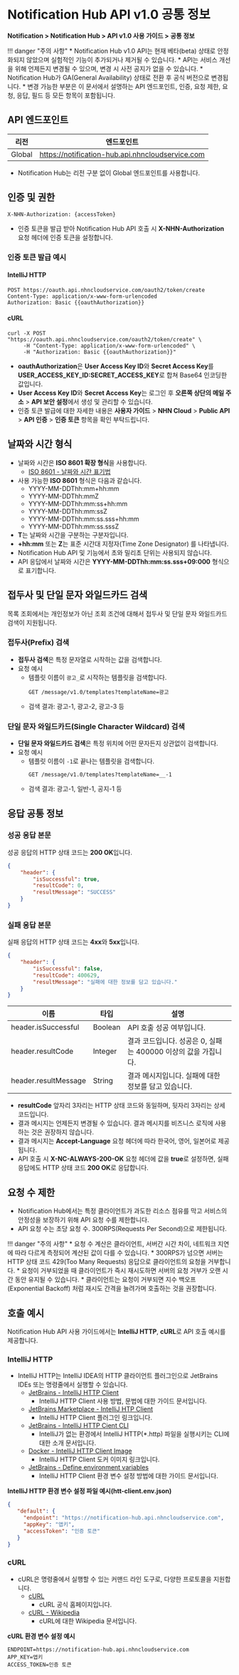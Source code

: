 <style>
.page__rnb .lst_rnb_item .rnb_item:first-of-type a {
    display: inline !important;
}
</style>
<h1>Notification Hub API v1.0 공통 정보</h1>

**Notification > Notification Hub > API v1.0 사용 가이드 > 공통 정보**

<span id="notification-hub-api-common-information"></span>

!!! danger "주의 사항"
    * Notification Hub v1.0 API는 현재 베타(beta) 상태로 안정화되지 않았으며 실험적인 기능이 추가되거나 제거될 수 있습니다.
    * API는 서비스 개선을 위해 언제든지 변경될 수 있으며, 변경 시 사전 공지가 없을 수 있습니다.
    * Notification Hub가 GA(General Availability) 상태로 전환 후 공식 버전으로 변경됩니다.
    * 변경 가능한 부분은 이 문서에서 설명하는 API 엔드포인트, 인증, 요청 제한, 요청, 응답, 필드 등 모든 항목이 포함됩니다.

<span id="api-endpoint"></span>

## API 엔드포인트

| 리전     | 엔드포인트 |
|--------| ----- |
| Global | https://notification-hub.api.nhncloudservice.com |

* Notification Hub는 리전 구분 없이 Global 엔드포인트를 사용합니다.

<span id="authentication-and-permissions"></span>

## 인증 및 권한

```
X-NHN-Authorization: {accessToken}
```

* 인증 토큰을 발급 받아 Notification Hub API 호출 시 **X-NHN-Authorization** 요청 헤더에 인증 토큰을 설정합니다.

### 인증 토큰 발급 예시

#### IntelliJ HTTP

```http
POST https://oauth.api.nhncloudservice.com/oauth2/token/create
Content-Type: application/x-www-form-urlencoded
Authorization: Basic {{oauthAuthorization}}
```

#### cURL

```curl
curl -X POST "https://oauth.api.nhncloudservice.com/oauth2/token/create" \
     -H "Content-Type: application/x-www-form-urlencoded" \
     -H "Authorization: Basic {{oauthAuthorization}}"
```

* **oauthAuthorization**은 **User Access Key ID**와 **Secret Access Key**를 **USER_ACCESS_KEY_ID:SECRET_ACCESS_KEY**로 합쳐 Base64 인코딩한 값입니다.
* **User Access Key ID**와 **Secret Access Key**는 로그인 후 **오른쪽 상단의 메일 주소** > **API 보안 설정**에서 생성 및 관리할 수 있습니다.
* 인증 토큰 발급에 대한 자세한 내용은 **사용자 가이드** > **NHN Cloud** > **Public API** > **API 인증** > **인증 토큰** 항목을 확인 부탁드립니다.

<span id="date-time-format"></span>

## 날짜와 시간 형식

* 날짜와 시간은 **ISO 8601 확장 형식**을 사용합니다.
    * [ISO 8601 - 날짜와 시간 표기법](https://ko.wikipedia.org/wiki/ISO_8601)
* 사용 가능한 **ISO 8601** 형식은 다음과 같습니다.
    * YYYY-MM-DDThh:mm+hh:mm
    * YYYY-MM-DDThh:mmZ
    * YYYY-MM-DDThh:mm:ss+hh:mm
    * YYYY-MM-DDThh:mm:ssZ
    * YYYY-MM-DDThh:mm:ss.sss+hh:mm
    * YYYY-MM-DDThh:mm:ss.sssZ
* **T**는 날짜와 시간을 구분하는 구분자입니다.
* **+hh:mm** 또는 **Z**는 표준 시간대 지정자(Time Zone Designator) 를 나타냅니다.
* Notification Hub API 및 기능에서 초와 밀리초 단위는 사용되지 않습니다.
* API 응답에서 날짜와 시간은 **YYYY-MM-DDThh:mm:ss.sss+09:000** 형식으로 표기합니다.

## 접두사 및 단일 문자 와일드카드 검색

목록 조회에서는 개인정보가 아닌 조회 조건에 대해서 접두사 및 단일 문자 와일드카드 검색이 지원됩니다.

### 접두사(Prefix) 검색

* **접두사 검색**은 특정 문자열로 시작하는 값을 검색합니다.
* 요청 예시
    * 템플릿 이름이 `광고_`로 시작하는 템플릿을 검색합니다.
      ```
      GET /message/v1.0/templates?templateName=광고
      ``` 
    * 검색 결과: 광고-1, 광고-2, 광고-3 등

### 단일 문자 와일드카드(Single Character Wildcard) 검색
* **단일 문자 와일드카드 검색**은 특정 위치에 어떤 문자든지 상관없이 검색합니다.
* 요청 예시
    * 템플릿 이름이 `-1`로 끝나는 템플릿을 검색합니다.
      ```
      GET /message/v1.0/templates?templateName=__-1
      ``` 
    * 검색 결과: 광고-1, 일반-1, 공지-1 등

<span id="response"></span>

## 응답 공통 정보

<span id="succeed-response"></span>

### 성공 응답 본문

성공 응답의 HTTP 상태 코드는 **200 OK**입니다.

```json
{
    "header": {
        "isSuccessful": true,
        "resultCode": 0,
        "resultMessage": "SUCCESS"
    }
}
```

<span id="failed-response"></span>

### 실패 응답 본문

실패 응답의 HTTP 상태 코드는 **4xx**와 **5xx**입니다.

```json
{
    "header": {
        "isSuccessful": false,
        "resultCode": 400629,
        "resultMessage": "실패에 대한 정보를 담고 있습니다."
    }
}
```

| 이름 | 타입 | 설명 |
| --- | --- | --- |
| header.isSuccessful | Boolean | API 호출 성공 여부입니다. |
| header.resultCode | Integer | 결과 코드입니다. 성공은 0, 실패는 400000 이상의 값을 가집니다. |
| header.resultMessage | String | 결과 메시지입니다. 실패에 대한 정보를 담고 있습니다. |

* **resultCode** 앞자리 3자리는 HTTP 상태 코드와 동일하며, 뒷자리 3자리는 상세 코드입니다.
* 결과 메시지는 언제든지 변경될 수 있습니다. 결과 메시지를 비즈니스 로직에 사용하는 것은 권장하지 않습니다.
* 결과 메시지는 **Accept-Language** 요청 헤더에 따라 한국어, 영어, 일본어로 제공됩니다.
* API 호출 시 **X-NC-ALWAYS-200-OK** 요청 헤더에 값을 **true**로 설정하면, 실패 응답에도 HTTP 상태 코드 **200 OK**로 응답합니다.

<span id="rate-limit"></span>

## 요청 수 제한
* Notification Hub에서는 특정 클라이언트가 과도한 리소스 점유를 막고 서비스의 안정성을 보장하기 위해 API 요청 수를 제한합니다.
* API 요청 수는 초당 요청 수. 300RPS(Requests Per Second)으로 제한됩니다.

!!! danger "주의 사항"
    * 요청 수 계산은 클라이언트, 서버간 시간 차이, 네트워크 지연에 따라 다르게 측정되어 계산된 값이 다를 수 있습니다.
    * 300RPS가 넘으면 서버는 HTTP 상태 코드 429(Too Many Requests) 응답으로 클라이언트의 요청을 거부합니다.
    * 요청이 거부되었을 때 클라이언트가 즉시 재시도하면 서버의 요청 거부가 오랜 시간 동안 유지될 수 있습니다.
    * 클라이언트는 요청이 거부되면 지수 백오프(Exponential Backoff) 처럼 재시도 간격을 늘려가며 호출하는 것을 권장합니다.

<span id="example-api-calls"></span>

## 호출 예시

Notification Hub API 사용 가이드에서는 **IntelliJ HTTP**, **cURL**로 API 호출 예시를 제공합니다.

### IntelliJ HTTP
* IntelliJ HTTP는 IntelliJ IDEA의 HTTP 클라이언트 플러그인으로 JetBrains IDEs 또는 명령줄에서 실행할 수 있습니다.
    * [JetBrains - IntelliJ HTTP Client](https://www.jetbrains.com/help/idea/http-client-in-product-code-editor.html)
        * IntelliJ HTTP Client 사용 방법, 문법에 대한 가이드 문서입니다.
    * [JetBrains Marketplace - IntelliJ HTP Client](https://plugins.jetbrains.com/plugin/13121-http-client)
        * IntelliJ HTTP Client 플러그인 링크입니다.
    * [JetBrains - IntelliJ HTTP Cient CLI](https://blog.jetbrains.com/idea/2022/12/http-client-cli-run-requests-and-tests-on-ci/)
        * IntelliJ가 없는 환경에서 IntelliJ HTTP(*.http) 파일을 실행시키는 CLI에 대한 소개 문서입니다.
    * [Docker - IntelliJ HTTP Client Image](https://hub.docker.com/r/jetbrains/intellij-http-client)
        * IntelliJ HTTP Client 도커 이미지 링크입니다.
    * [JetBrains - Define environment variables](https://www.jetbrains.com/help/idea/http-client-in-product-code-editor.html#environment-variables)
        * IntelliJ HTTP Client 환경 변수 설정 방법에 대한 가이드 문서입니다.
      

**IntelliJ HTTP 환경 변수 설정 파일 예시(htt-client.env.json)**

```json
{
   "default": {
     "endpoint": "https://notification-hub.api.nhncloudservice.com",
     "appKey": "앱키",
     "accessToken": "인증 토큰"
   }
}
```

### cURL

* cURL은 명령줄에서 실행할 수 있는 커맨드 라인 도구로, 다양한 프로토콜을 지원합니다.
    * [cURL](https://curl.se/)
        * cURL 공식 홈페이지입니다.
    * [cURL - Wikipedia](https://ko.wikipedia.org/wiki/CURL)
        * cURL에 대한 Wikipedia 문서입니다.

**cURL 환경 변수 설정 예시**

```
ENDPOINT=https://notification-hub.api.nhncloudservice.com
APP_KEY=앱키
ACCESS_TOKEN=인증 토큰
```
